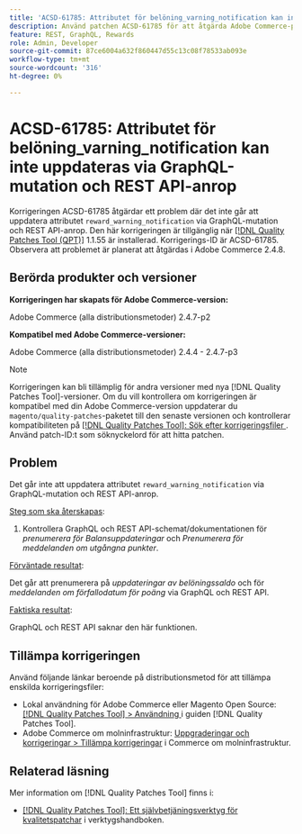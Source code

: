 ```yaml
---
title: 'ACSD-61785: Attributet för belöning_varning_notification kan inte uppdateras via GraphQL-mutation och REST API-anrop'
description: Använd patchen ACSD-61785 för att åtgärda Adobe Commerce-problemet där det inte går att uppdatera attributet "gain_warning_notification" via GraphQL-mutation och REST API-anrop.
feature: REST, GraphQL, Rewards
role: Admin, Developer
source-git-commit: 87ce6004a632f860447d55c13c08f78533ab093e
workflow-type: tm+mt
source-wordcount: '316'
ht-degree: 0%

---
```


# ACSD-61785: Attributet för belöning_varning_notification kan inte uppdateras via GraphQL-mutation och REST API-anrop

Korrigeringen ACSD-61785 åtgärdar ett problem där det inte går att uppdatera attributet `reward_warning_notification` via GraphQL-mutation och REST API-anrop. Den här korrigeringen är tillgänglig när [[!DNL Quality Patches Tool (QPT)]](/help/tools/quality-patches-tool/quality-patches-tool-to-self-serve-quality-patches.md) 1.1.55 är installerad. Korrigerings-ID är ACSD-61785. Observera att problemet är planerat att åtgärdas i Adobe Commerce 2.4.8.

## Berörda produkter och versioner

**Korrigeringen har skapats för Adobe Commerce-version:**

Adobe Commerce (alla distributionsmetoder) 2.4.7-p2

**Kompatibel med Adobe Commerce-versioner:**

Adobe Commerce (alla distributionsmetoder) 2.4.4 - 2.4.7-p3

>[!NOTE]
>
>Korrigeringen kan bli tillämplig för andra versioner med nya [!DNL Quality Patches Tool]-versioner. Om du vill kontrollera om korrigeringen är kompatibel med din Adobe Commerce-version uppdaterar du `magento/quality-patches`-paketet till den senaste versionen och kontrollerar kompatibiliteten på [[!DNL Quality Patches Tool]: Sök efter korrigeringsfiler ](https://experienceleague.adobe.com/tools/commerce-quality-patches/index.html). Använd patch-ID:t som söknyckelord för att hitta patchen.

## Problem

Det går inte att uppdatera attributet `reward_warning_notification` via GraphQL-mutation och REST API-anrop.

<u>Steg som ska återskapas</u>:

1. Kontrollera GraphQL och REST API-schemat/dokumentationen för *prenumerera för Balansuppdateringar* och *Prenumerera för meddelanden om utgångna punkter*.

<u>Förväntade resultat</u>:

Det går att prenumerera på *uppdateringar av belöningssaldo* och för *meddelanden om förfallodatum för poäng* via GraphQL och REST API.

<u>Faktiska resultat</u>:

GraphQL och REST API saknar den här funktionen.

## Tillämpa korrigeringen

Använd följande länkar beroende på distributionsmetod för att tillämpa enskilda korrigeringsfiler:

* Lokal användning för Adobe Commerce eller Magento Open Source: [[!DNL Quality Patches Tool] > Användning ](/help/tools/quality-patches-tool/usage.md) i guiden [!DNL Quality Patches Tool].
* Adobe Commerce om molninfrastruktur: [Uppgraderingar och korrigeringar > Tillämpa korrigeringar](https://experienceleague.adobe.com/docs/commerce-cloud-service/user-guide/develop/upgrade/apply-patches.html) i Commerce om molninfrastruktur.

## Relaterad läsning

Mer information om [!DNL Quality Patches Tool] finns i:

* [[!DNL Quality Patches Tool]: Ett självbetjäningsverktyg för kvalitetspatchar](/help/tools/quality-patches-tool/quality-patches-tool-to-self-serve-quality-patches.md) i verktygshandboken.
